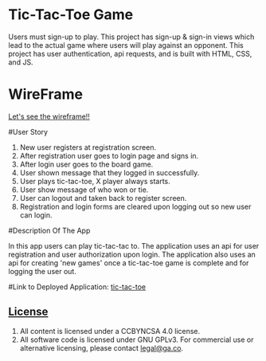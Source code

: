 # Tic-Tac-Toe Game 

Users must sign-up to play. This project has sign-up & sign-in views which lead to the actual game where users will play against an opponent. This project has user authentication, api requests, and is built with HTML, CSS, and JS. 

# WireFrame 

[Let's see the wireframe!!](https://imgur.com/gallery/xjusbqD)

#User Story

1. New user registers at registration screen. 
2. After registration user goes to login page and signs in. 
3. After login user goes to the board game. 
4. User shown message that they logged in successfully. 
5. User plays tic-tac-toe, X player always starts. 
6. User show message of who won or tie. 
7. User can logout and taken back to register screen. 
8. Registration and login forms are cleared upon logging out so new user can login. 

#Description Of The App

In this app users can play tic-tac-tac to. The application uses an api for user registration and user authorization upon login. The application also uses an api for creating 'new games' once a tic-tac-toe game is complete and for logging the user out. 

#Link to Deployed Application: 
[tic-tac-toe](https://matthewhiggins415.github.io/tictactoe-client/)

## [License](LICENSE)

1. All content is licensed under a CC­BY­NC­SA 4.0 license.
1. All software code is licensed under GNU GPLv3. For commercial use or
    alternative licensing, please contact legal@ga.co.
